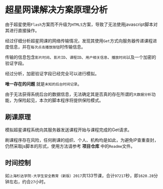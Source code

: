 # 超星网课解决方案原理分析

由于超星使用`Flash`方案而不升级为`HTML5`方案，导致了无法使用javascript脚本对其进行直接操作。

经过仔细分析超星网课的网络传输情况，发现其使用`Get`方式向服务器传递课程进度信息，并在`每次点击播放按钮`时传输信息。

传输的信息包含`影片时间`、`影片ID`、`课程ID`、`用户相关信息`、`播放时间`以及一个加密的验证字段。

经过分析，加密验证字段已经完全可以进行模拟。

**唯一存在的问题** 就是`未知的后台时间记录`。

由于无法获得系统后台的数据信息，无法确定其是否真的存在所谓的`大数据分析`功能，为保险起见，本次的脚本程序将提供保险模式。

## 刷课原理

模拟超星课程系统向其服务器发送课程开始与课程完成的Get请求。

刷课程序存在风险，任何刷课的组织、个人、机构均是如此，为避免IP查重查封，仍然采取js脚本的形式，使用方法请参考 **项目仓库** 中的`Readme`文件。

## 时间控制

如`上海杉达学院-大学生安全教育（新版）2017`共133节课，合计`97217`秒，即`1620.28`分钟左右，约合`27`小时。
